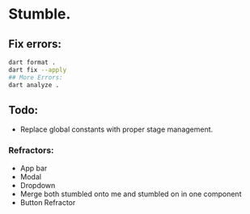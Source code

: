 # Stumble.

## Fix errors:

```bash
dart format .
dart fix --apply
## More Errors:
dart analyze .
```

## Todo:
- Replace global constants with proper stage management.

### Refractors:
- App bar
- Modal
- Dropdown
- Merge both stumbled onto me and stumbled on in one component
- Button Refractor